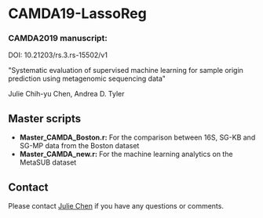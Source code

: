 # CAMDA19-LassoReg

### CAMDA2019 manuscript: 
<p> DOI: 10.21203/rs.3.rs-15502/v1 </p>
<p> "Systematic evaluation of supervised machine learning for sample origin prediction using metagenomic sequencing data" </p>
<p> Julie Chih-yu Chen, Andrea D. Tyler </p>


## Master scripts
* <b>Master_CAMDA_Boston.r:</b> For the comparison between 16S, SG-KB and SG-MP data from the Boston dataset
* <b>Master_CAMDA_new.r:</b> For the machine learning analytics on the MetaSUB dataset


## Contact ##

Please contact [Julie Chen](chih-yu.chen@canada.ca) if you have any questions or comments.
